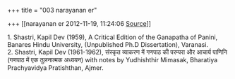 +++
title = "003 narayanan er"

+++
[[narayanan er	2012-11-19, 11:24:06 [Source](https://groups.google.com/g/bvparishat/c/YuAEYGt0EVU)]]



1\. Shastri, Kapil Dev (1959), A Critical Edition of the Ganapatha of Panini, Banares Hindu University, (Unpublished Ph.D Dissertation), Varanasi.  
2. Shastri, Kapil Dev (1961-1962), संस्कृत व्याकरण में गणपाठ की परम्परा और आचार्य पाणिनि (गणपाठ में एक तुलनात्मक अध्ययन) with notes by Yudhishthir Mimasak, Bharatiya Prachyavidya Pratishthan, Ajmer.  
  

